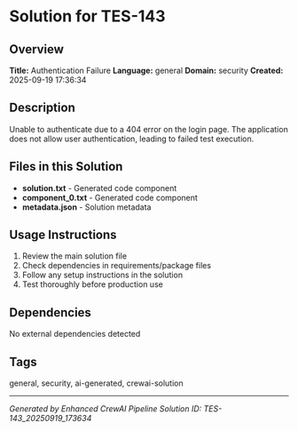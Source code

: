 # Solution for TES-143

## Overview
**Title:** Authentication Failure
**Language:** general
**Domain:** security
**Created:** 2025-09-19 17:36:34

## Description
Unable to authenticate due to a 404 error on the login page. The application does not allow user authentication, leading to failed test execution.

## Files in this Solution
- **solution.txt** - Generated code component
- **component_0.txt** - Generated code component
- **metadata.json** - Solution metadata

## Usage Instructions
1. Review the main solution file
2. Check dependencies in requirements/package files
3. Follow any setup instructions in the solution
4. Test thoroughly before production use

## Dependencies
No external dependencies detected

## Tags
general, security, ai-generated, crewai-solution

---
*Generated by Enhanced CrewAI Pipeline*
*Solution ID: TES-143_20250919_173634*
